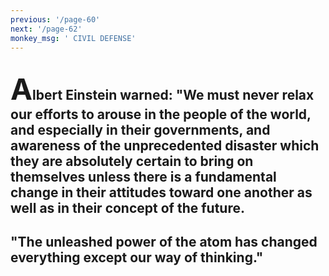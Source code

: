 ```yaml
---
previous: '/page-60'
next: '/page-62'
monkey_msg: ' CIVIL DEFENSE'
---
```


## <span style="font-size:47px;">A</span>lbert Einstein warned: "We must never relax our efforts to arouse in the people of the world, and especially in their governments, and awareness of the unprecedented disaster which they are absolutely certain to bring on themselves unless there is a fundamental change in their attitudes toward one another as well as in their concept of the future.
## "The unleashed power of the atom has changed everything except our way of thinking."
